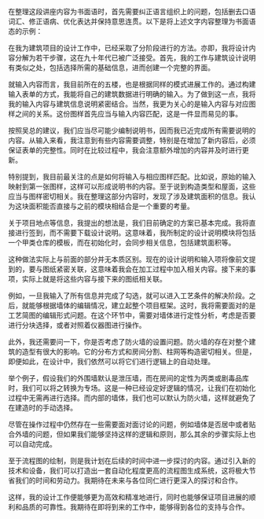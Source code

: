 在整理这段讲座内容为书面语时，首先需要纠正语言组织上的问题，包括删去口语词汇、修正语病、优化表达并保持意思连贯。以下是将上述文字内容整理为书面语态的示例：

在我为建筑项目的设计工作中，已经采取了分阶段进行的方法。亦即，我将设计内容分解为若干步骤，这在九十年代已被广泛接受。首先，我的工作与建筑设计说明有类似之处，包括选择所需的基础信息，进而创建一个完整的界面。

就输入内容而言，我目前所在的五楼，也是根据同样的模式进展工作的。通过构建输入表单的方式，我能将自己的建筑数据进行明确的输入。为了做到这一点，我将我的输入内容与建筑信息说明紧密结合。当然，我更为关心的是输入内容与对应图样之间的关系。这份图样首先应当与输入内容匹配，这是一件显而易见的事。

按照吴总的建议，我们应当尽可能少编制说明书，因而我已近完成所有需要说明的内容。从输入来看，我注意到有些内容需要调整，特别是在增加了新内容后，必须保证表单的完整性。同时在比较过程中，我会注意额外增加的内容并及时进行更新。

特别提到，我目前最关注的点是如何将输入与相应图样匹配。比如说，原始的输入映射到第一张图样，这样可以形成说明书的内容。至于说到构造类型和屋面，这些应当与图样密切相关。我在整理这部分内容时，发现了涉及建筑面积的信息。我认为这块面积能否直接与之前的模块相结合是一个重要的考量。

关于项目地点等信息，我提出的想法是，我们目前确定的方案已基本完成。我将直接进行签到，而不需要下载设计说明。这意味着，我所制定的设计说明模块将包括一个甲类仓库的模板，而在初始化时，会同步相关信息，包括建筑面积等。

这种做法实际上与前面的部分并无本质区别。现在的设计说明和输入项将像前文提到的，要与图纸紧密关联，这意味着我会在加工过程中加入相关内容。接下来的事项，实际上就是将这些内容与接下来的图纸相关联。

例如，一旦我输入了所有信息并完成了勾选，就可以进入工艺条件的解决阶段。之后，就能够根据墙体的编辑情况，建立起整个项目框架。这时，我将需要面对的是工艺简图的编辑形式问题。在这个环节中，需要对墙体进行定性分析，考虑是否要进行分块选择，或者对照着仪器图进行操作。

此外，我还需要问一下，你是否考虑了防火墙的设置问题。防火墙的存在对整个建筑的造型有很大的影响。它的分布方式和房间分割、柱网等构造密切相关。但是，即便如此，在设计中，我们依然可以将它们进行逻辑上的自动处理。

举个例子，假设我们的外围墙默认是泄压墙，而在房间的定性为丙类或剧毒品库时，我们可以将之转换为专场。这是一种已经设定好逻辑的情况，让我们在初始化过程中无需再进行选择。而内部的墙体，我们也可以默认为防火墙，这样就避免了在建造时的手动选择。

尽管在操作过程中仍然存在一些需要面对面讨论的问题，例如墙体是否居中或者贴合外墙的问题，但如果我们能够坚持这样的逻辑和原则，那么其余的步骤实际上也可以自动完成。

至于流程图的绘制，则是我计划在后续的时间中进一步探讨的内容。通过引入新的技术和设备，我们可以打造出一套自动化程度更高的流程图生成系统，这将极大节省我们的时间和劳动力。我期待在未来与各位同仁进行更深入的探讨和合作。

这样，我的设计工作便能够更为高效和精准地进行，同时也能够保证项目进展的顺利和品质的可靠性。我期待在即将到来的工作中，能够得到各位的支持与合作。

